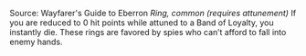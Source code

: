 Source: Wayfarer's Guide to Eberron
*Ring, common (requires attunement)*
If you are reduced to 0 hit points while attuned to a Band of Loyalty, you instantly die. These rings are favored by spies who can’t afford to fall into enemy hands.